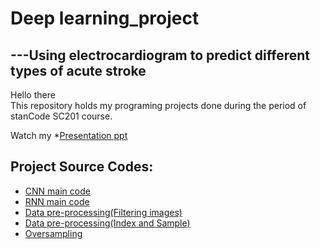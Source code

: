 # Deep learning_project
## ---Using electrocardiogram to predict different types of acute stroke 

Hello there\
This repository holds my programing projects done during the period of stanCode SC201 course.

Watch my *[Presentation ppt](https://github.com/ChinyiCho/Deeplearning_project/blob/main/project/presentation_GroupB_ECG_0730.pptx)

## Project Source Codes:
* [CNN main code](https://github.com/ChinyiCho/Deeplearning_project/blob/main/project/3_training_and_testing_public)
* [RNN main code](https://github.com/ChinyiCho/Deeplearning_project/blob/main/project/3_training_and_testing_rnn_2.ipynb)
* [Data pre-processing(Filtering images)](https://github.com/ChinyiCho/Deeplearning_project/blob/main/project/Filtering_Images.ipynb)
* [Data pre-processing(Index and Sample)](https://github.com/ChinyiCho/Deeplearning_project/blob/main/project/index_and_sample.ipynb)
* [Oversampling](https://github.com/ChinyiCho/Deeplearning_project/blob/main/project/Oversampling.ipynb)
